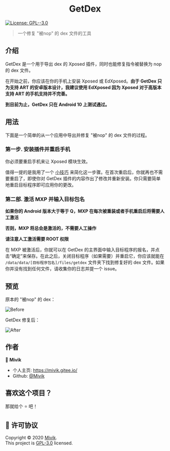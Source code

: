 <h1 align="center">GetDex</h1>
<p>
  <a href="https://github.com/Mivik/GetDex/blob/master/LICENSE.md" target="_blank">
    <img alt="License: GPL--3.0" src="https://img.shields.io/badge/License-GPL--3.0-yellow.svg" />
  </a>
</p>

> 一个修复 "被nop" 的 dex 文件的工具

## 介绍

GetDex 是一个用于导出 dex 的 Xposed 插件，同时也能修复指令被替换为 nop 的 dex 文件。

在开始之前，你应该在你的手机上安装 Xposed 或 EdXposed。**由于 GetDex 只为支持 ART 的安卓版本设计，我建议使用 EdXposed 因为 Xposed 对于高版本支持 ART 的手机支持并不完善。**

**到目前为止，GetDex 只在 Android 10 上测试通过。**

## 用法

下面是一个简单的从一个应用中导出并修复 "被nop" 的 dex 文件的过程。

### 第一步. 安装插件并重启手机

你必须要重启手机来让 Xposed 模块生效。

值得一提的是我用了一个 [小技巧](https://github.com/Mivik/MXP) 来简化这一步骤。在首次重启后，你就再也不需要重启了，即使你对 GetDex 插件的内容作出了修改并重新安装。你只需要简单地重启目标程序即可应用你的更改。 

### 第二部. 激活 MXP 并输入目标包名

**如果你的 Android 版本大于等于 Q，MXP 在每次被重装或者手机重启后将需要人工激活**

**否则，MXP 将总会是激活的，不需要人工操作**

**请注意人工激活需要 ROOT 权限**

在 MXP 被激活后，你就可以在 GetDex 的主界面中输入目标程序的报名，并点击“确定”来保存。在此之后，关闭目标程序（如果需要）并重启它，你应该就能在 `/data/data/[目标程序包名]/files/getdex` 文件夹下找到修复好的 dex 文件。如果你并没有找到任何文件，请收集你的日志并提一个 issue。

## 预览

原本的 "被nop" 的 dex：

![Before](https://s1.ax1x.com/2020/04/06/Gyy1Ff.jpg)

GetDex 修复后：

![After](https://s1.ax1x.com/2020/04/06/Gyy8fS.jpg)

## 作者

👤 **Mivik**

* 个人主页: https://mivik.gitee.io/
* Github: [@Mivik](https://github.com/Mivik)

## 喜欢这个项目？

那就给个 ⭐️ 吧！

## 📝 许可协议

Copyright © 2020 [Mivik](https://github.com/Mivik).<br />
This project is [GPL-3.0](https://github.com/Mivik/GetDex/blob/master/LICENSE.md) licensed.
